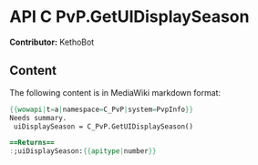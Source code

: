 # API C PvP.GetUIDisplaySeason

**Contributor:** KethoBot

## Content

The following content is in MediaWiki markdown format:

```mediawiki
{{wowapi|t=a|namespace=C_PvP|system=PvpInfo}}
Needs summary.
 uiDisplaySeason = C_PvP.GetUIDisplaySeason()

==Returns==
:;uiDisplaySeason:{{apitype|number}}
```